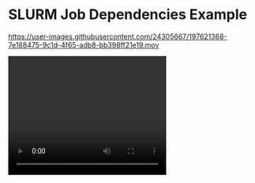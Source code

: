 # SLURM Job Dependencies Example



https://user-images.githubusercontent.com/24305667/197621368-7e188475-9c1d-4f65-adb8-bb398ff21e19.mov

 <video width="320" height="240" controls>
  <source src="volcano.mov" type="video/mov">
Your browser does not support the video tag.
</video> 
